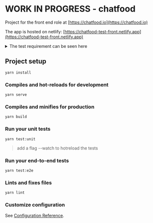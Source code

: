# WORK IN PROGRESS - chatfood

Project for the front end role at [https://chatfood.io](https://chatfood.io)

The app is hosted on netlify: [https://chatfood-test-front.netlify.app](https://chatfood-test-front.netlify.app)

<details>
 <summary>The test requirement can be seen here</summary>
 
# Restaurant menu
Our company needs to deplay the menu of one of our restaurants.

<img src="https://chatfood-cdn.s3.eu-central-1.amazonaws.com/fe-code-challenge-1/menu.png" style="width: 200px;" />

---

## Requirements:

Create a single page application to display the restaurant's menu with the following features

- The user should be able to filter the items by name;
- Clicking in the item line will add it to the basket and if it's already there, will increase the quantity by 1 until it reaches the stock availability;
- Should display the discounted price when available;
- The basket should be persisted in the browser's local storage;
- The back button in the very top, should reset the app state;

## You should:

- Write unit tests!
- Avoid using 3rd party libs to solve JavaScript logic.
- Choose a code writting style and stick with it (standardjs, airbnb...)
- Add information about your design decision.
- Write a production-ready code.
- Build it thinking this is part of a large application.
- Provide the source code with all the git history and the description of how to execute the code.
- Feel free to pick up the framework you are more comfortable with.
- TypeScript is a big plus

## Assets

The layout has to follow the provided mockup:<br>
https://www.figma.com/file/DpaOItWTwhkaeyOJrJAMyL/Coding-Challenge?node-id=1%3A86

Use the endpoint below to fetch the menu<br>
https://chatfood-cdn.s3.eu-central-1.amazonaws.com/fe-code-challenge-1/menu.json

**NOTE:** To avoid CORS use it under a localhost domain or feels free to host the `menu.json` somewhere else.

</details>

## Project setup

```
yarn install
```

### Compiles and hot-reloads for development

```
yarn serve
```

### Compiles and minifies for production

```
yarn build
```

### Run your unit tests

```
yarn test:unit
```

> add a flag --watch to hotreload the tests

### Run your end-to-end tests

```
yarn test:e2e
```

### Lints and fixes files

```
yarn lint
```

### Customize configuration

See [Configuration Reference](https://cli.vuejs.org/config/).
